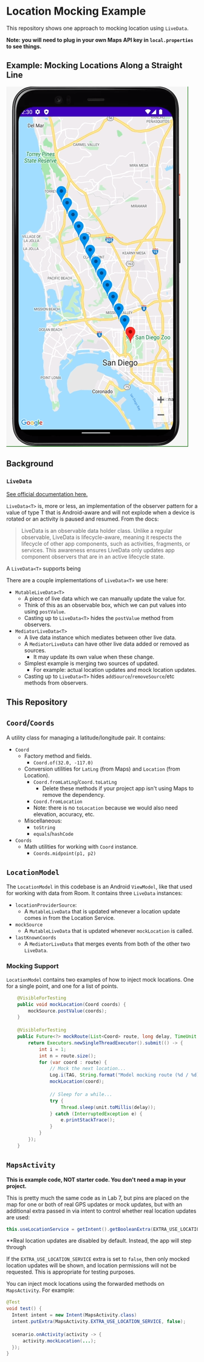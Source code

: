 # Location Mocking Example

This repository shows one approach to mocking location using `LiveData`.

**Note: you will need to plug in your own Maps API key in `local.properties` to see things.**

## Example: Mocking Locations Along a Straight Line

![Demo](images/demo_mock_route.gif)

## Background

### `LiveData`

[See official documentation here.](https://developer.android.com/topic/libraries/architecture/livedata)

`LiveData<T>` is, more or less, an implementation of the observer pattern 
for a value of type T that is Android-aware and will not explode when a device 
is rotated or an activity is paused and resumed. From the docs:

> LiveData is an observable data holder class. Unlike a regular observable, LiveData is lifecycle-aware, meaning it respects the lifecycle of other app components, such as activities, fragments, or services. This awareness ensures LiveData only updates app component observers that are in an active lifecycle state.

A `LiveData<T>` supports being 

There are a couple implementations of `LiveData<T>` we use here:

  - `MutableLiveData<T>`
    - A piece of live data which we can manually update the value for. 
    - Think of this as an observable box, which we can put values into using `postValue`.
    - Casting up to `LiveData<T>` hides the `postValue` method from observers.
  - `MediatorLiveData<T>`
    - A live data instance which mediates between other live data.
    - A `MediatorLiveData` can have other live data added or removed as sources.
      - It may update its own value when these change.
    - Simplest example is merging two sources of updated.
      - For example: actual location updates and mock location updates.
    - Casting up to `LiveData<T>` hides `addSource`/`removeSource`/etc methods from observers.
    

## This Repository

## `Coord`/`Coords`

A utility class for managing a latitude/longitude pair. It contains:

  - `Coord`
    - Factory method and fields.
      - `Coord.of(32.0, -117.0)`
    - Conversion utilities for `LatLng` (from Maps) and `Location` (from Location).
      - `Coord.fromLatLng`/`Coord.toLatLng`
        - Delete these methods if your project app isn't using Maps to remove the dependency.
      - `Coord.fromLocation`
      - Note: there is no `toLocation` because we would also need elevation, accuracy, etc.
    - Miscellaneous:
      - `toString`
      - `equals`/`hashCode`
  - `Coords`
    - Math utilities for working with `Coord` instance.
      - `Coords.midpoint(p1, p2)`


## `LocationModel`

The `LocationModel` in this codebase is an Android `ViewModel`, like that used 
for working with data from Room. It contains three `LiveData` instances:

  - `locationProviderSource`:
    - A `MutableLiveData` that is updated whenever a location update comes in from the Location Service.
  - `mockSource`
    - A `MutableLiveData` that is updated whenever `mockLocation` is called.
  - `lastKnownCoords`
    - A `MediatorLiveData` that merges events from both of the other two `LiveData`.

### Mocking Support

`LocationModel` contains two examples of how to inject mock locations. One for a single point, and one for a list of points.

```java
    @VisibleForTesting
    public void mockLocation(Coord coords) {
        mockSource.postValue(coords);
    }

    @VisibleForTesting
    public Future<?> mockRoute(List<Coord> route, long delay, TimeUnit unit) {
        return Executors.newSingleThreadExecutor().submit(() -> {
            int i = 1;
            int n = route.size();
            for (var coord : route) {
                // Mock the next location...
                Log.i(TAG, String.format("Model mocking route (%d / %d): %s", i++, n, coord));
                mockLocation(coord);

                // Sleep for a while...
                try {
                    Thread.sleep(unit.toMillis(delay));
                } catch (InterruptedException e) {
                    e.printStackTrace();
                }
            }
        });
    }
```

## `MapsActivity`

**This is example code, NOT starter code. You don't need a map in your project.**

This is pretty much the same code as in Lab 7, but pins are placed on the map for one or both of real GPS updates or mock updates, but 
with an additional extra passed in via intent to control whether real location updates are used:

```java
this.useLocationService = getIntent().getBooleanExtra(EXTRA_USE_LOCATION_SERVICE, false);
```

**Real location updates are disabled by default. Instead, the app will step through

If the `EXTRA_USE_LOCATION_SERVICE` extra is set to `false`, then only mocked location updates will be shown, and 
location permissions will not be requested. This is appropriate for testing purposes.

You can inject mock locations using the forwarded methods on `MapsActivity`. For example:

```java
@Test
void test() {
  Intent intent = new Intent(MapsActivity.class)
  intent.putExtra(MapsActivity.EXTRA_USE_LOCATION_SERVICE, false);

  scenario.onActivity(activity -> {
      activity.mockLocation(...);
  });
}
```
